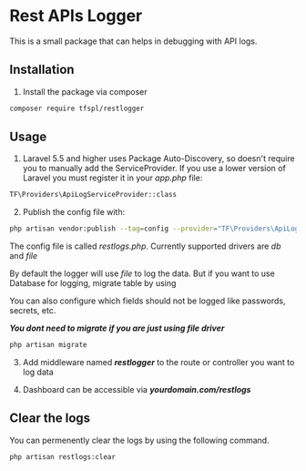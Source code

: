 # Rest APIs Logger

This is a small package that can helps in debugging with API logs.

##  Installation

1. Install the package via composer

```bash
composer require tfspl/restlogger
```
## Usage

1.  Laravel 5.5 and higher uses Package Auto-Discovery, so doesn't require you to manually add
the ServiceProvider. If you use a lower version of Laravel you must register it in your 
_app.php_ file:

```bash
TF\Providers\ApiLogServiceProvider::class
```

2. Publish the config file with:

```bash
php artisan vendor:publish --tag=config --provider="TF\Providers\ApiLogServiceProvider"
```

The config file is called *restlogs.php*. Currently supported drivers are *db* and *file*

By default the logger will use *file* to log the data. But if you want to use Database for logging, migrate table by using

You can also configure which fields should not be logged like passwords, secrets, etc.

***You dont need to migrate if you are just using file driver***

```bash
php artisan migrate
```

3. Add middleware named ***restlogger*** to the route or controller you want to log data

4. Dashboard can be accessible via ***yourdomain.com/restlogs***

## Clear the logs

You can permenently clear the logs by using the following command.
```bash
php artisan restlogs:clear
```
